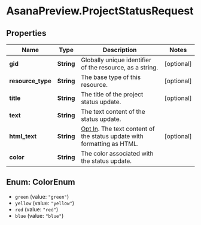 # AsanaPreview.ProjectStatusRequest

## Properties
Name | Type | Description | Notes
------------ | ------------- | ------------- | -------------
**gid** | **String** | Globally unique identifier of the resource, as a string. | [optional] 
**resource_type** | **String** | The base type of this resource. | [optional] 
**title** | **String** | The title of the project status update. | [optional] 
**text** | **String** | The text content of the status update. | 
**html_text** | **String** | [Opt In](/docs/inputoutput-options). The text content of the status update with formatting as HTML. | [optional] 
**color** | **String** | The color associated with the status update. | 

<a name="ColorEnum"></a>
## Enum: ColorEnum

* `green` (value: `"green"`)
* `yellow` (value: `"yellow"`)
* `red` (value: `"red"`)
* `blue` (value: `"blue"`)

